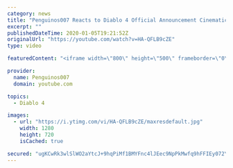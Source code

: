 ```yaml
---
category: news
title: "Penguinos007 Reacts to Diablo 4 Official Announcement Cinematic Trailer (Blizzcon 2019)"
excerpt: ""
publishedDateTime: 2020-01-05T19:21:52Z
originalUrl: "https://youtube.com/watch?v=HA-QFLB9cZE"
type: video

featuredContent: "<iframe width=\"800\" height=\"500\" frameborder=\"0\" src=\"https://www.youtube.com/embed/HA-QFLB9cZE\" allow=\"accelerometer; autoplay; encrypted-media; gyroscope; picture-in-picture\" allowfullscreen></iframe>"

provider:
  name: Penguinos007
  domain: youtube.com

topics:
  - Diablo 4

images:
  - url: "https://i.ytimg.com/vi/HA-QFLB9cZE/maxresdefault.jpg"
    width: 1280
    height: 720
    isCached: true

secured: "ugKCwRk3wlSlWO2aYtcJ+9hqPiMf1BMYFnc4lJEec9NpPkMwfq9hFFIEy072Y7wXeJDOMF5+E0yXg57YAF0JvA9a3zKE0xg07wsdefCB6Rn7j7PIbQpD+MYF3m1CLY76FDUT9js/nd3klOG8/HDdd/B8CrLsazagmyANIZqTEg1qcRNezj+OcAR14y8m4UFRDpQszNZRhB35NGFjpUpLFG44wWyTgxzYc2Dbh3Q6jeap7r1DgBRNDvNn3NZtIoSmosadErRPfN7beRhF0T2plxTQ9XERt7zt6hK2TKXX6wwr0QGuj8WdQzrt0UauoqIK3bbz8tNxnUgJNbFnGFyWexZcNQRodcxPWcqlXzUu89tS4As3TLdKzB+pD7xIRjrs2gNihkg2x2QWBrI2N9BrRN3+Abd3tA1qt8W9WfdnwbPpudM/tEaIWl3G8bcNG4Ku;s7TLlCpDR+TA4GXZ/sIZqw=="
---
```


